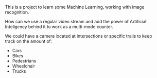 This is a project to learn some Machine Learning, working with image recognition.

How can we use a regular video stream and add the power of Artificial Inteligency behind it to work as a multi-mode counter.

We could have a camera located at intersections or specific trails to keep track on the amount of:
+ Cars
+ Bikes
+ Pedestrians
+ Wheelchair
+ Trucks

